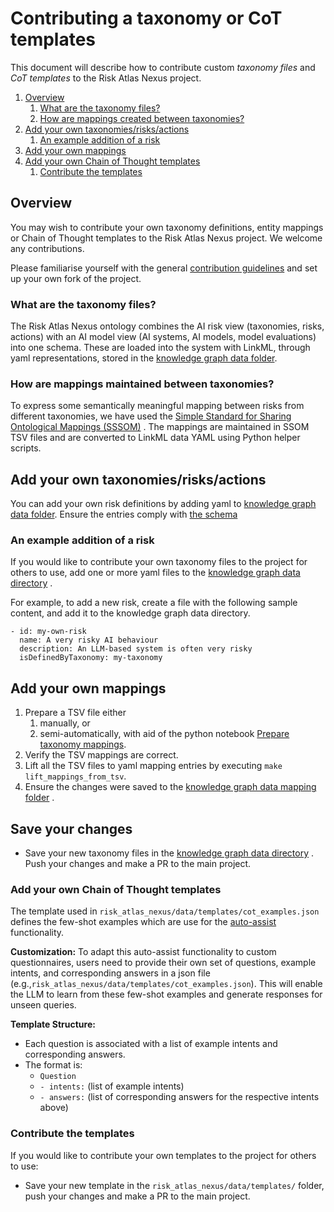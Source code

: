 # Contributing a taxonomy or CoT templates

This document will describe how to contribute custom  _taxonomy files_ and _CoT templates_ to the Risk Atlas Nexus
project.

1. [Overview](#overview)
    1. [What are the taxonomy files?](#what-are-the-taxonomy-files)
    2. [How are mappings created between taxonomies?](#how-are-mappings-maintained-between-taxonomies)
2. [Add your own taxonomies/risks/actions](#add-your-own-taxonomiesrisksactions)
    1. [An example addition of a risk](#an-example-addition-of-a-risk)
3. [Add your own mappings](#add-your-own-mappings)
4. [Add your own Chain of Thought templates](#add-your-own-chain-of-thought-templates)
    1. [Contribute the templates](#contribute-the-templates)

## Overview

You may wish to contribute your own taxonomy definitions, entity mappings or Chain of Thought templates to the Risk
Atlas Nexus project. We welcome any contributions.

Please familiarise yourself with the
general [contribution guidelines](https://github.com/ibm/risk-atlas-nexus/CONTRIBUTING.md) and set up your own fork of
the project.

### What are the taxonomy files?

The Risk Atlas Nexus ontology combines the AI risk view (taxonomies, risks, actions) with an AI model view (AI systems,
AI models, model evaluations) into one schema. These are loaded into the system with LinkML, through yaml
representations, stored in
the [knowledge graph data folder](https://github.com/ibm/risk-atlas-nexus/src/risk_atlas_nexus/data/knowledge_graph/).

### How are mappings maintained between taxonomies?

To express some semantically meaningful mapping between risks from different taxonomies, we have used the [Simple
Standard for Sharing Ontological Mappings (SSSOM)](https://academic.oup.com/database/article/doi/10.1093/database/baac035/6591806)
. The mappings are maintained in SSOM TSV files and are converted to LinkML data
YAML using Python helper scripts.

## Add your own taxonomies/risks/actions

You can add your own risk definitions by adding yaml
to [knowledge graph data folder](https://github.com/ibm/risk-atlas-nexus/src/risk_atlas_nexus/data/knowledge_graph/).
Ensure the entries comply with [the schema](../ontology/index.md)

### An example addition of a risk

If you would like to contribute your own taxonomy files to the project for others to use, add one or more yaml files to
the  [knowledge graph data directory](https://github.com/IBM/risk-atlas-nexus/tree/main/src/risk_atlas_nexus/data/knowledge_graph/)
.

For example, to add a new risk, create a file with the following sample content, and add it to the knowledge graph data
directory.

```
- id: my-own-risk
  name: A very risky AI behaviour
  description: An LLM-based system is often very risky
  isDefinedByTaxonomy: my-taxonomy
```

## Add your own mappings

1. Prepare a TSV file either
    1. manually, or
    2. semi-automatically, with aid of the python notebook [Prepare taxonomy mappings](../examples/notebooks/Prepare_taxonomy_mappings.ipynb).
2. Verify the TSV mappings are correct.
3. Lift all the TSV files to yaml mapping entries by executing `make lift_mappings_from_tsv`. 
4. Ensure the changes were saved to the [knowledge graph data mapping folder](https://github.com/ibm/risk-atlas-nexus/src/risk_atlas_nexus/data/knowledge_graph/mapping/) .

## Save your changes
- Save your new taxonomy files in
  the [knowledge graph data directory](https://github.com/IBM/risk-atlas-nexus/tree/main/src/risk_atlas_nexus/data/knowledge_graph)
  . Push your changes and make a PR to the main project.

### Add your own Chain of Thought templates

The template used in `risk_atlas_nexus/data/templates/cot_examples.json` defines the few-shot examples which are use for
the [auto-assist](../examples/notebooks/autoassist_questionnaire.ipynb) functionality.

**Customization:**
To adapt this auto-assist functionality to custom questionnaires, users
need to provide their own set of questions, example intents, and
corresponding answers in a json file (e.g.,`risk_atlas_nexus/data/templates/cot_examples.json`). This will enable the
LLM to learn from these few-shot examples and generate responses for unseen queries.

**Template Structure:**

* Each question is associated with a list of example intents and
  corresponding answers.
* The format is:
    + `Question`
    + `- intents:` (list of example intents)
    + `- answers:` (list of corresponding answers for the respective intents above)

### Contribute the templates

If you would like to contribute your own templates to the project for others to use:

- Save your new template in the `risk_atlas_nexus/data/templates/` folder, push your changes and make a PR to the main
  project.

